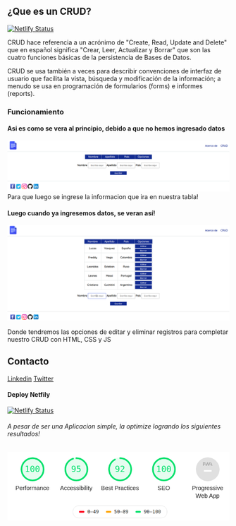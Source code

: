 ## ¿Que es un CRUD?

[![Netlify Status](https://api.netlify.com/api/v1/badges/e8a0c6e7-a471-4345-bd15-632cdb765e7d/deploy-status)](https://app.netlify.com/sites/peaceful-volhard-95178f/deploys)

CRUD hace referencia a un acrónimo de "Create, Read, Update and Delete" que en español significa "Crear, Leer, Actualizar y Borrar" que son las cuatro funciones básicas de la persistencia de Bases de Datos.

CRUD se usa también a veces para describir convenciones de interfaz de usuario que facilita la vista, búsqueda y modificación de la información; a menudo se usa en programación de formularios (forms) e informes (reports). 

### Funcionamiento
#### Asi es como se vera al principio, debido a que no hemos ingresado datos
![Tabla donde iran los registros](images/uno.png)
Para que luego se ingrese la informacion que ira en nuestra tabla!

#### Luego cuando ya ingresemos datos, se veran así!
![Tabla donde iran los registros](images/dos.png)

Donde tendremos las opciones de editar y eliminar registros para completar nuestro CRUD con HTML, CSS y JS

## Contacto
[Linkedin](https://gt.linkedin.com/in/manuel-flores-abb71a15a/%7Bcountry%3Dno%2C+language%3Dno%7D?trk=people-guest_profile-result-card_result-card_full-click)
[Twitter](https://twitter.com/Gerardo_fq)

#### Deploy Netfily
[![Netlify Status](https://api.netlify.com/api/v1/badges/e8a0c6e7-a471-4345-bd15-632cdb765e7d/deploy-status)](https://app.netlify.com/sites/peaceful-volhard-95178f/deploys)


###### A pesar de ser una Aplicacion simple, la optimize logrando los siguientes resultados!
![Resultados](images/Mejorando.png)



